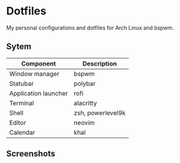 # Dotfiles

My personal configurations and dotfiles for Arch Linux and bspwm.

## Sytem

 Component | Description
------------ | -------------
Window manager | bspwm
Statubar | polybar
Application launcher | rofi
Terminal | alacritty
Shell | zsh, powerlevel9k
Editor | neovim
Calendar | khal

## Screenshots
